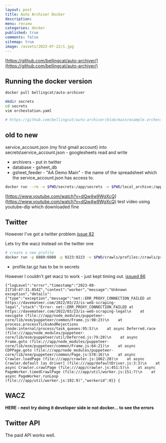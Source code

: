 ```yaml
---
layout: post
title: Auto Archiver Docker 
description: 
menu: review
categories: docker
published: true 
comments: false     
sitemap: true
image: /assets/2023-07-22/1.jpg
---
```


<!-- [![alt text](/assets/2023-07-22/1.jpg "email"){:width="800px"}](/assets/2023-07-22/1.jpg) -->
<!-- [![alt text](/assets/2023-08-01/1.jpg "email")](/assets/2023-08-01/1.jpg) -->


[https://github.com/bellingcat/auto-archiver/](https://github.com/bellingcat/auto-archiver/)

## Running the docker version

```bash
docker pull bellingcat/auto-archiver

mkdir secrets
cd secrets
vim orchestation.yaml

# https://github.com/bellingcat/auto-archiver/blob/main/example.orchestration.yaml

```

## old to new

service_account.json (my first gmail account) into secrets\service_account.json - googlesheets read and write

- archivers - put in twitter
- database - gsheet_db
- gsheet_feeder - "AA Demo Main" - the name of the spreadsheet which the service_account.json has access to.

```bash
docker run --rm -v $PWD/secrets:/app/secrets -v $PWD/local_archive:/app/local_archive bellingcat/auto-archiver --config secrets/orchestration.yaml
```

[https://www.youtube.com/watch?v=dQw4w9WgXcQ](https://www.youtube.com/watch?v=dQw4w9WgXcQ) test video using youtube-dlp which downloaded fine

## Twitter

However I've got a twitter problem [issue 82](https://github.com/bellingcat/auto-archiver/issues/82)

Lets try the wacz instead on the twitter one

```bash
# create a new profile
docker run -p 6080:6080 -p 9223:9223 -v $PWD/crawls/profiles:/crawls/profiles/ -it webrecorder/browsertrix-crawler create-login-profile --url "https://twitter.com/"
```

- profile.tar.gz has to be in secrets

However I couldn't get wacz to work - just kept timing out. [issued 86](https://github.com/bellingcat/auto-archiver/issues/86)

`
{"logLevel":"error","timestamp":"2023-08-21T10:47:31.054Z","context":"worker","message":"Unknown exception","details":{"type":"exception","message":"net::ERR_PROXY_CONNECTION_FAILED at https://davemateer.com/2022/03/23/is-web-scraping-legal","stack":"Error: net::ERR_PROXY_CONNECTION_FAILED at https://davemateer.com/2022/03/23/is-web-scraping-legal\n    at navigate (file:///app/node_modules/puppeteer-core/lib/esm/puppeteer/common/Frame.js:98:23)\n    at process.processTicksAndRejections (node:internal/process/task_queues:95:5)\n    at async Deferred.race (file:///app/node_modules/puppeteer-core/lib/esm/puppeteer/util/Deferred.js:79:20)\n    at async Frame.goto (file:///app/node_modules/puppeteer-core/lib/esm/puppeteer/common/Frame.js:64:21)\n    at async CDPPage.goto (file:///app/node_modules/puppeteer-core/lib/esm/puppeteer/common/Page.js:578:16)\n    at async Crawler.loadPage (file:///app/crawler.js:1062:20)\n    at async Crawler.default [as driver] (file:///app/defaultDriver.js:3:3)\n    at async Crawler.crawlPage (file:///app/crawler.js:451:5)\n    at async PageWorker.timedCrawlPage (file:///app/util/worker.js:151:7)\n    at async PageWorker.runLoop (file:///app/util/worker.js:192:9)","workerid":0}}
{
`

## WACZ

**HERE - next try doing it developer side ie not docker... to see the errors**


## Twitter API

The paid API works well.



